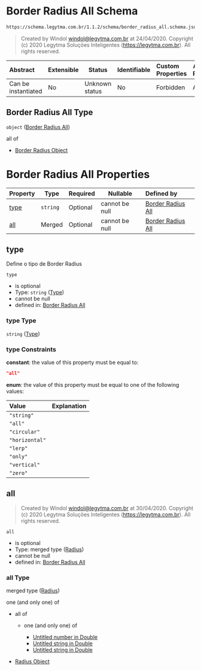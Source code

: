 # Border Radius All Schema

```txt
https://schema.legytma.com.br/1.1.2/schema/border_radius_all.schema.json
```




> Created by Windol [windol@legytma.com.br](mailto:windol@legytma.com.br) at 24/04/2020.
> Copyright (c) 2020 Legytma Soluções Inteligentes (<https://legytma.com.br>). All rights reserved.
>

| Abstract            | Extensible | Status         | Identifiable | Custom Properties | Additional Properties | Access Restrictions | Defined In                                                                                      |
| :------------------ | ---------- | -------------- | ------------ | :---------------- | --------------------- | ------------------- | ----------------------------------------------------------------------------------------------- |
| Can be instantiated | No         | Unknown status | No           | Forbidden         | Allowed               | none                | [border_radius_all.schema.json](../schema/border_radius_all.schema.json) |

## Border Radius All Type

`object` ([Border Radius All](border_radius_all.md))

all of

-   [Border Radius Object](border_radius-oneof-border-radius-object.md)

# Border Radius All Properties

| Property      | Type     | Required | Nullable       | Defined by                                                                                                                                                 |
| :------------ | -------- | -------- | -------------- | :--------------------------------------------------------------------------------------------------------------------------------------------------------- |
| [type](#type) | `string` | Optional | cannot be null | [Border Radius All](border_radius_all-properties-type.md) |
| [all](#all)   | Merged   | Optional | cannot be null | [Border Radius All](border_radius_all-properties-radius.md)           |

## type

Define o tipo de Border Radius


`type`

-   is optional
-   Type: `string` ([Type](border_radius_all-properties-type.md))
-   cannot be null
-   defined in: [Border Radius All](border_radius_all-properties-type.md)

### type Type

`string` ([Type](border_radius_all-properties-type.md))

### type Constraints

**constant**: the value of this property must be equal to:

```json
"all"
```

**enum**: the value of this property must be equal to one of the following values:

| Value          | Explanation |
| :------------- | ----------- |
| `"string"`     |             |
| `"all"`        |             |
| `"circular"`   |             |
| `"horizontal"` |             |
| `"lerp"`       |             |
| `"only"`       |             |
| `"vertical"`   |             |
| `"zero"`       |             |

## all




> Created by Windol [windol@legytma.com.br](mailto:windol@legytma.com.br) at 30/04/2020.
> Copyright (c) 2020 Legytma Soluções Inteligentes (<https://legytma.com.br>). All rights reserved.
>

`all`

-   is optional
-   Type: merged type ([Radius](border_radius_all-properties-radius.md))
-   cannot be null
-   defined in: [Border Radius All](border_radius_all-properties-radius.md)

### all Type

merged type ([Radius](border_radius_all-properties-radius.md))

one (and only one) of

-   all of

    -   one (and only one) of

        -   [Untitled number in Double](double-oneof-0.md)
        -   [Untitled string in Double](double-oneof-1.md)
        -   [Untitled string in Double](double-oneof-2.md)
-   [Radius Object](radius-oneof-radius-object.md)
